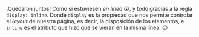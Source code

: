 ¡Quedaron juntos! Como si estuviesen _en línea_ :open_mouth:, y todo gracias a la regla `display: inline`. Donde `display` es la propiedad que nos permite controlar el *layout* de nuestra página, es decir, la disposición de los elementos, e `inline` es el atributo que hizo que se vieran en la misma línea. :relieved: